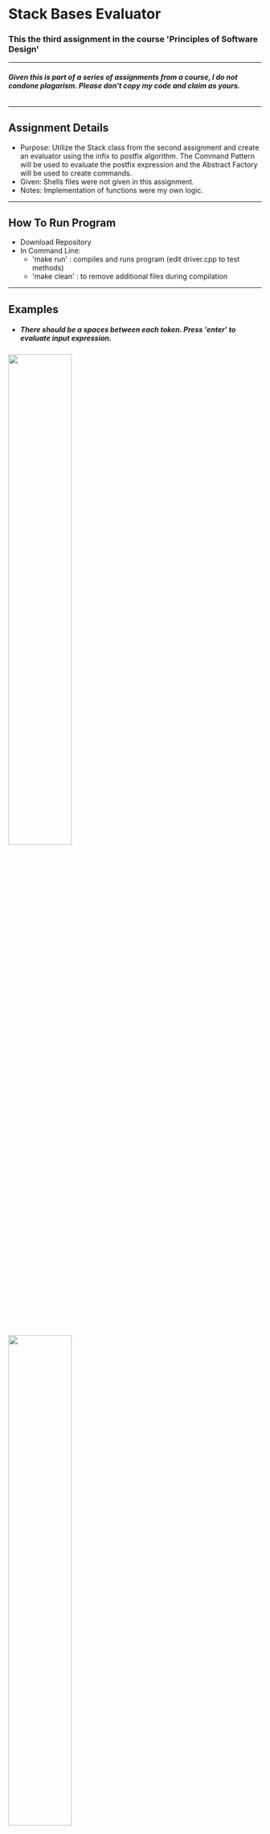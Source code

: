 # **Stack Bases Evaluator**
### This the third assignment in the course 'Principles of Software Design'
-----

###### **Given this is part of a series of assignments from a course, I do not condone plagarism. Please don't copy my code and claim as yours.**
-----

## **Assignment Details**
- Purpose: Utilize the Stack class from the second assignment and create an evaluator using the infix to postfix algorithm. The Command Pattern will be used to evaluate the postfix expression and the Abstract Factory will be used to create commands.
- Given: Shells files were not given in this assignment. 
- Notes: Implementation of functions were my own logic. 
-----

## **How To Run Program**
- Download Repository
- In Command Line:
  - 'make run' : compiles and runs program (edit driver.cpp to test methods)
  - 'make clean' : to remove additional files during compilation
-----

## **Examples**
- ##### There should be a spaces between each token. Press 'enter' to evaluate input expression.

<img src="https://github.com/Andi-Cast/Stack_Based_Evaluator/blob/main/BasicExample.png" height="auto" width="50%" >
<img src="https://github.com/Andi-Cast/Stack_Based_Evaluator/blob/main/OrderOfOperations.png" height="auto" width="50%" >
<img src="https://github.com/Andi-Cast/Stack_Based_Evaluator/blob/main/DivideByZeroAndQuit.png" height="auto" width="50%" >
-----

## **Addition Notes**
###### This was originally compiled using [MPC](https://github.com/DOCGroup/MPC). I made my own Makefile to make things easier.
-----
